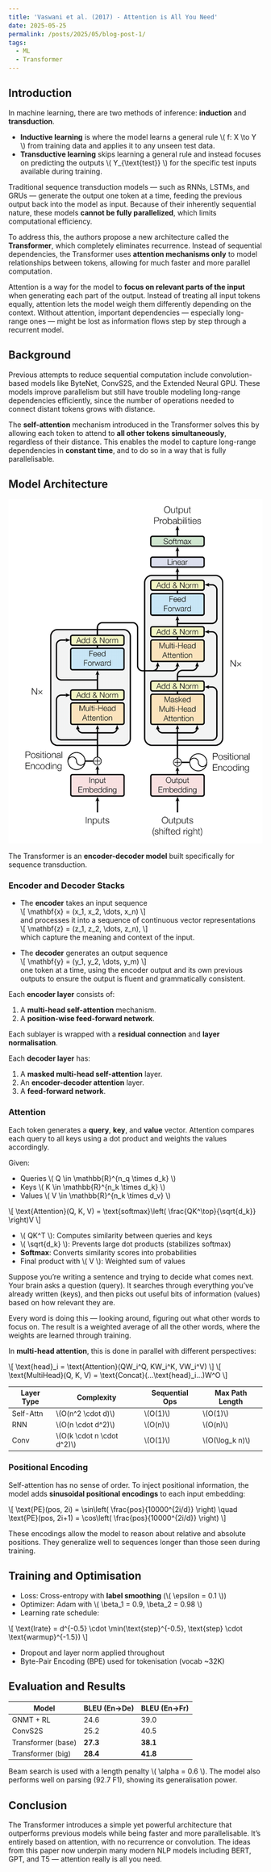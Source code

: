 ```yaml
---
title: 'Vaswani et al. (2017) - Attention is All You Need'
date: 2025-05-25
permalink: /posts/2025/05/blog-post-1/
tags:
  - ML
  - Transformer
---
```


## Introduction

In machine learning, there are two methods of inference: **induction** and **transduction**.  
- **Inductive learning** is where the model learns a general rule \\( f: X \to Y \\) from training data and applies it to any unseen test data.  
- **Transductive learning** skips learning a general rule and instead focuses on predicting the outputs \\( Y_{\text{test}} \\) for the specific test inputs available during training.

Traditional sequence transduction models — such as RNNs, LSTMs, and GRUs — generate the output one token at a time, feeding the previous output back into the model as input. Because of their inherently sequential nature, these models **cannot be fully parallelized**, which limits computational efficiency.

To address this, the authors propose a new architecture called the **Transformer**, which completely eliminates recurrence. Instead of sequential dependencies, the Transformer uses **attention mechanisms only** to model relationships between tokens, allowing for much faster and more parallel computation.

Attention is a way for the model to **focus on relevant parts of the input** when generating each part of the output. Instead of treating all input tokens equally, attention lets the model weigh them differently depending on the context. Without attention, important dependencies — especially long-range ones — might be lost as information flows step by step through a recurrent model.

## Background

Previous attempts to reduce sequential computation include convolution-based models like ByteNet, ConvS2S, and the Extended Neural GPU. These models improve parallelism but still have trouble modeling long-range dependencies efficiently, since the number of operations needed to connect distant tokens grows with distance.

The **self-attention** mechanism introduced in the Transformer solves this by allowing each token to attend to **all other tokens simultaneously**, regardless of their distance. This enables the model to capture long-range dependencies in **constant time**, and to do so in a way that is fully parallelisable.

## Model Architecture

![Transformer](/images/post-1-1.png)

The Transformer is an **encoder-decoder model** built specifically for sequence transduction.


### Encoder and Decoder Stacks

- The **encoder** takes an input sequence  
  \\[
  \mathbf{x} = (x_1, x_2, \dots, x_n)
  \\]  
  and processes it into a sequence of continuous vector representations  
  \\[
  \mathbf{z} = (z_1, z_2, \dots, z_n),
  \\]  
  which capture the meaning and context of the input.

- The **decoder** generates an output sequence  
  \\[
  \mathbf{y} = (y_1, y_2, \dots, y_m)
  \\]  
  one token at a time, using the encoder output and its own previous outputs to ensure the output is fluent and grammatically consistent.

Each **encoder layer** consists of:
1. A **multi-head self-attention** mechanism.
2. A **position-wise feed-forward network**.

Each sublayer is wrapped with a **residual connection** and **layer normalisation**.

Each **decoder layer** has:
1. A **masked multi-head self-attention** layer.
2. An **encoder-decoder attention** layer.
3. A **feed-forward network**.

### Attention

Each token generates a **query**, **key**, and **value** vector. Attention compares each query to all keys using a dot product and weights the values accordingly.

Given:
- Queries \\( Q \in \mathbb{R}^{n_q \times d_k} \\)
- Keys \\( K \in \mathbb{R}^{n_k \times d_k} \\)
- Values \\( V \in \mathbb{R}^{n_k \times d_v} \\)

\\[
\text{Attention}(Q, K, V) = \text{softmax}\left( \frac{QK^\top}{\sqrt{d_k}} \right)V
\\]

- \\( QK^T \\): Computes similarity between queries and keys
- \\( \sqrt{d_k} \\): Prevents large dot products (stabilizes softmax)
- **Softmax**: Converts similarity scores into probabilities
- Final product with \\( V \\): Weighted sum of values

Suppose you’re writing a sentence and trying to decide what comes next. Your brain asks a question (query). It searches through everything you’ve already written (keys), and then picks out useful bits of information (values) based on how relevant they are.

Every word is doing this — looking around, figuring out what other words to focus on. The result is a weighted average of all the other words, where the weights are learned through training.

In **multi-head attention**, this is done in parallel with different perspectives:

\\[
\text{head}_i = \text{Attention}(QW_i^Q, KW_i^K, VW_i^V)
\\]
\\[
\text{MultiHead}(Q, K, V) = \text{Concat}(...\text{head}_i...)W^O
\\]

| Layer Type | Complexity | Sequential Ops | Max Path Length |
|------------|------------|----------------|-----------------|
| Self-Attn  | \\(O(n^2 \cdot d)\\) | \\(O(1)\\) | \\(O(1)\\) |
| RNN        | \\(O(n \cdot d^2)\\) | \\(O(n)\\) | \\(O(n)\\) |
| Conv       | \\(O(k \cdot n \cdot d^2)\\) | \\(O(1)\\) | \\(O(\log_k n)\\) |

### Positional Encoding

Self-attention has no sense of order. To inject positional information, the model adds **sinusoidal positional encodings** to each input embedding:

\\[
\text{PE}(pos, 2i) = \sin\left( \frac{pos}{10000^{2i/d}} \right)
\quad
\text{PE}(pos, 2i+1) = \cos\left( \frac{pos}{10000^{2i/d}} \right)
\\]

These encodings allow the model to reason about relative and absolute positions. They generalize well to sequences longer than those seen during training.

## Training and Optimisation

- Loss: Cross-entropy with **label smoothing** (\\( \epsilon = 0.1 \\))
- Optimizer: Adam with \\( \beta_1 = 0.9, \beta_2 = 0.98 \\)
- Learning rate schedule:

\\[
\text{lrate} = d^{-0.5} \cdot \min(\text{step}^{-0.5}, \text{step} \cdot \text{warmup}^{-1.5})
\\]

- Dropout and layer norm applied throughout
- Byte-Pair Encoding (BPE) used for tokenisation (vocab ~32K)

## Evaluation and Results

| Model             | BLEU (En→De) | BLEU (En→Fr) |
|------------------|--------------|--------------|
| GNMT + RL        | 24.6         | 39.0         |
| ConvS2S          | 25.2         | 40.5         |
| Transformer (base) | **27.3**     | **38.1**     |
| Transformer (big)  | **28.4**     | **41.8**     |

Beam search is used with a length penalty \\( \alpha = 0.6 \\). The model also performs well on parsing (92.7 F1), showing its generalisation power.

## Conclusion

The Transformer introduces a simple yet powerful architecture that outperforms previous models while being faster and more parallelisable. It’s entirely based on attention, with no recurrence or convolution. The ideas from this paper now underpin many modern NLP models including BERT, GPT, and T5 — attention really is all you need.